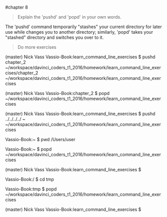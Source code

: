 #chapter 8

> Explain the 'pushd' and 'popd' in your own words.

  The 'pushd' command temporarily "stashes" your current directory for later use while changes you to another directory; similarly, 'popd' takes your "stashed" directory and switches you over to it.
  
  
> Do more exercises

  (master) Nick Vass
  Vassio-Book:learn_command_line_exercises $ pushd chapter_2
  ~/workspace/davinci_coders_t1_2016/homework/learn_command_line_exercises/chapter_2 ~/workspace/davinci_coders_t1_2016/homework/learn_command_line_exercises
  
  (master) Nick Vass
  Vassio-Book:chapter_2 $ popd
  ~/workspace/davinci_coders_t1_2016/homework/learn_command_line_exercises
  
  (master) Nick Vass
  Vassio-Book:learn_command_line_exercises $ pushd ../../../../
  ~ ~/workspace/davinci_coders_t1_2016/homework/learn_command_line_exercises
  
  
  Vassio-Book:~ $ pwd
  /Users/user
  
  
  Vassio-Book:~ $ popd
  ~/workspace/davinci_coders_t1_2016/homework/learn_command_line_exercises
  
  (master) Nick Vass
  Vassio-Book:learn_command_line_exercises $
  
  Vassio-Book:/ $ cd tmp
  
  
  Vassio-Book:tmp $ popd
  ~/workspace/davinci_coders_t1_2016/homework/learn_command_line_exercises
  
  (master) Nick Vass
  Vassio-Book:learn_command_line_exercises $

